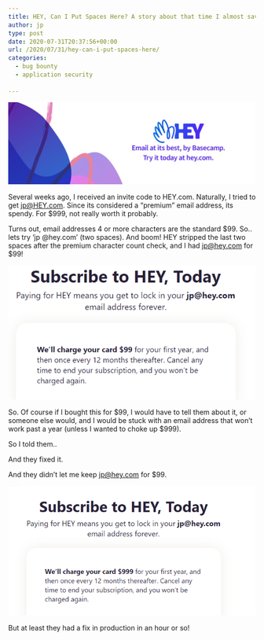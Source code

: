 ```yaml
---
title: HEY, Can I Put Spaces Here? A story about that time I almost saved 900 bucks.. 
author: jp
type: post
date: 2020-07-31T20:37:56+00:00
url: /2020/07/31/hey-can-i-put-spaces-here/
categories:
  - bug bounty
  - application security

---
```



 <img src="/images/2020/07/hey.jpg">


Several weeks ago, I received an invite code to HEY.com. Naturally, I tried to get jp@HEY.com. Since its considered a “premium” email address, its spendy. For $999, not really worth it probably.  

Turns out, email addresses 4 or more characters are the standard $99. So.. lets try ‘jp  @hey.com’ (two spaces). And boom! HEY stripped the last two spaces after the premium character count check, and I had jp@hey.com for $99!  

 <img src="/images/2020/07/99.png">

So. Of course if I bought this for $99, I would have to tell them about it, or someone else would, and I would be stuck with an email address that won’t work past a year (unless I wanted to choke up $999).  

So I told them.. 

And they fixed it. 

And they didn’t let me keep jp@hey.com for $99.  

<img src="/images/2020/07/999.png">

But at least they had a fix in production in an hour or so!

